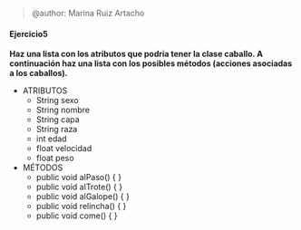 > @author: Marina Ruiz Artacho

#### Ejercicio5
**Haz una lista con los atributos que podría tener la clase caballo. A continuación haz una lista con los posibles métodos (acciones asociadas a los caballos).**

* ATRIBUTOS
  * String sexo
  * String nombre
  * String capa
  * String raza
  * int edad
  * float velocidad
  * float peso
* MÉTODOS
  * public void alPaso() { }
  * public void alTrote() { }
  * public void alGalope() { }
  * public void relincha() { } 
  * public void come() { }